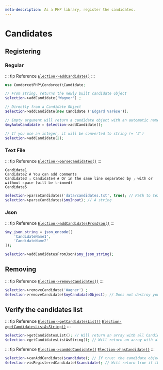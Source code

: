 ```yaml
---
meta-description: As a PHP library, register the candidates.
---
```

# Candidates

## Registering

<!-- tabs:start -->
### **Regular**

::: tip Reference
[`Election->addCandidate()`](/api-reference/Election%20Class/Election--addCandidate)
:::
```php
use CondorcetPHP\Condorcet\Candidate;

// From string, returns the newly built candidate object
$election->addCandidate('Wagner') ;

// Directly from a Candidate Object
$election->addCandidate(new Candidate ('Edgard Varèse'));

// Empty argument will return a candidate object with an automatic name for you (From A to ZZZZZ)
$myAutoCandidate = $election->addCandidate();

// If you use an integer, it will be converted to string (= '2')
$election->addCandidate(2);
```


### **Text File**

::: tip Reference
[`Election->parseCandidates()`](/api-reference/Election%20Class/Election--parseCandidates)
:::
```
Candidate1
Candidate2 # You can add comments
Candidate3 ; Candidate4 # Or in the same line separated by ; with or without space (will be trimmed)
Candidate5
```

```php
$election->parseCandidates('data/candidates.txt', true); // Path to text file. Absolute or relative.
$election->parseCandidates($myInput); // A string
```

### **Json**

::: tip Reference
[`Election->addCandidatesFromJson()`](/api-reference/Election%20Class/Election--addCandidatesFromJson)
:::
```php
$my_json_string = json_encode([
	'CandidateName1',
	'CandidateName2'
]);

$election->addCandidatesFromJson($my_json_string);
```

<!-- tabs:end -->

## Removing

::: tip Reference
[`Election->removeCandidates()`](/api-reference/Election%20Class/Election--removeCandidates)
:::


```php
$election->removeCandidate('Wagner') ;
$election->removeCandidate($myCandidateObject); // Does not destroy your Candidate object if it exists outside of the election object scope. It just unlinks it from this Election.
```


## Verify the candidates list

::: tip Reference
[`Election->getCandidatesList()`](/api-reference/Election%20Class/Election--getCandidatesList) 
[`Election->getCandidatesListAsString()`](/api-reference/Election%20Class/Election--getCandidatesListAsString)
:::

```php
$election->getCandidatesList(); // Will return an array with all Candidate objects.
$election->getCandidatesListAsString(); // Will return an array with all candidate names as strings.
```

::: tip Reference
[`Election->canAddCandidate()`](/api-reference/Election%20Class/Election--canAddCandidate) 
[`Election->hasCandidate()`](/api-reference/Election%20Class/Election--hasCandidate)
:::

```php
$election->canAddCandidate($candidate); // If true: the candidate object and the candidate string name are available.
$election->isRegisteredCandidate($candidate); // Will return true if the candidate is registered in this election.
```
